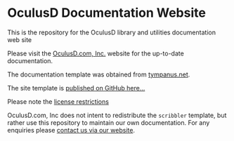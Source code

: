# OculusD Documentation Website

This is the repository for the OculusD library and utilities documentation web site

Please visit the [OculusD.com, Inc.](https://www.oculusd.com/) website for the up-to-date documentation.

The documentation template was obtained from [tympanus.net](https://tympanus.net/codrops/2018/01/12/freebie-scribbler-website-template-html-sketch/). 

The site template is [published on GitHub here...](https://github.com/amiechen/codrops-scribbler)

Please note the [license restrictions](https://tympanus.net/codrops/licensing/)

OculusD.com, Inc does not intent to redistribute the `scribbler` template, but rather use this repository to maintain our own documentation. For any enquiries please [contact us via our website](https://www.oculusd.com/).
